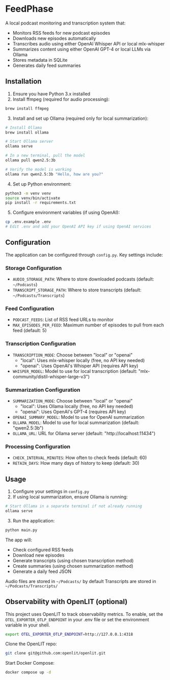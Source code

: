 # FeedPhase

A local podcast monitoring and transcription system that:
- Monitors RSS feeds for new podcast episodes
- Downloads new episodes automatically
- Transcribes audio using either OpenAI Whisper API or local mlx-whisper
- Summarizes content using either OpenAI GPT-4 or local LLMs via Ollama
- Stores metadata in SQLite
- Generates daily feed summaries

## Installation

1. Ensure you have Python 3.x installed
2. Install ffmpeg (required for audio processing):
```bash
brew install ffmpeg
```

3. Install and set up Ollama (required only for local summarization):
```bash
# Install Ollama
brew install ollama

# Start Ollama server
ollama serve

# In a new terminal, pull the model
ollama pull qwen2.5:3b

# Verify the model is working
ollama run qwen2.5:3b "Hello, how are you?"
```

4. Set up Python environment:
```bash
python3 -m venv venv
source venv/bin/activate
pip install -r requirements.txt
```

5. Configure environment variables (if using OpenAI):
```bash
cp .env.example .env
# Edit .env and add your OpenAI API key if using OpenAI services
```

## Configuration

The application can be configured through `config.py`. Key settings include:

### Storage Configuration
- `AUDIO_STORAGE_PATH`: Where to store downloaded podcasts (default: `~/Podcasts`)
- `TRANSCRIPT_STORAGE_PATH`: Where to store transcripts (default: `~/Podcasts/Transcripts`)

### Feed Configuration
- `PODCAST_FEEDS`: List of RSS feed URLs to monitor
- `MAX_EPISODES_PER_FEED`: Maximum number of episodes to pull from each feed (default: 5)

### Transcription Configuration
- `TRANSCRIPTION_MODE`: Choose between "local" or "openai"
  - "local": Uses mlx-whisper locally (free, no API key needed)
  - "openai": Uses OpenAI's Whisper API (requires API key)
- `WHISPER_MODEL`: Model to use for local transcription (default: "mlx-community/distil-whisper-large-v3")

### Summarization Configuration
- `SUMMARIZATION_MODE`: Choose between "local" or "openai"
  - "local": Uses Ollama locally (free, no API key needed)
  - "openai": Uses OpenAI's GPT-4 (requires API key)
- `OPENAI_SUMMARY_MODEL`: Model to use for OpenAI summarization
- `OLLAMA_MODEL`: Model to use for local summarization (default: "qwen2.5:3b")
- `OLLAMA_URL`: URL for Ollama server (default: "http://localhost:11434")

### Processing Configuration
- `CHECK_INTERVAL_MINUTES`: How often to check feeds (default: 60)
- `RETAIN_DAYS`: How many days of history to keep (default: 30)

## Usage

1. Configure your settings in `config.py`
2. If using local summarization, ensure Ollama is running:
```bash
# Start Ollama in a separate terminal if not already running
ollama serve
```
3. Run the application:
```bash
python main.py
```

The app will:
- Check configured RSS feeds
- Download new episodes
- Generate transcripts (using chosen transcription method)
- Create summaries (using chosen summarization method)
- Generate a daily feed JSON

Audio files are stored in `~/Podcasts/` by default
Transcripts are stored in `~/Podcasts/Transcripts/` 

## Observability with OpenLIT (optional)

This project uses OpenLIT to track observability metrics. To enable, set the `OTEL_EXPORTER_OTLP_ENDPOINT` in your .env file or set the environment variable in your shell.

```bash
export OTEL_EXPORTER_OTLP_ENDPOINT=http://127.0.0.1:4318
```

Clone the OpenLIT repo:
```bash
git clone git@github.com:openlit/openlit.git
```

Start Docker Compose:
```bash
docker compose up -d
```